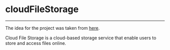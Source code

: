 # cloudFileStorage

____
The idea for the project was taken
from [here](https://zhukovsd.github.io/java-backend-learning-course/projects/cloud-file-storage/).

Cloud File Storage is a cloud-based storage service that enable users to store and access files online.